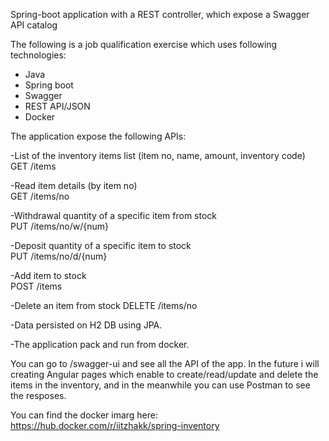 Spring-boot application with a REST controller, which expose a Swagger API catalog

The following is a job qualification exercise which uses following technologies:

- Java
- Spring boot 
- Swagger 
- REST API/JSON
- Docker 

The application expose the following APIs:

-List of the inventory items list (item no, name, amount, inventory code)      
GET	/items

-Read item details (by item no)       
GET	/items/no

-Withdrawal quantity of a specific item from stock             
PUT	/items/no/w/{num}

-Deposit quantity of a specific item to stock			                                 
PUT	/items/no/d/{num}

-Add item to stock						                                                     
POST	/items

-Delete an item from stock
DELETE	/items/no

-Data persisted on H2 DB using JPA.				

-The application pack and run from docker.

You can go to /swagger-ui and see all the API of the app.
In the future i will creating Angular pages which enable to create/read/update and delete the items in the inventory,
and in the meanwhile you can use Postman to see the resposes.

You can find the docker imarg here:
https://hub.docker.com/r/iitzhakk/spring-inventory
